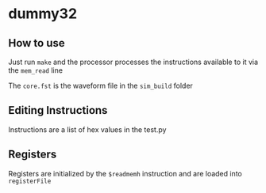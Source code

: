 # dummy32

## How to use

Just run `make` and the processor processes the instructions available to it via the `mem_read` line

The `core.fst` is the waveform file in the `sim_build` folder

## Editing Instructions

Instructions are a list of hex values in the test.py

## Registers

Registers are initialized by the `$readmemh` instruction and are loaded into `registerFile`